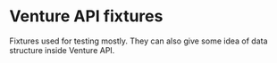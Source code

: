 Venture API fixtures
====================

Fixtures used for testing mostly. They can also give some idea of data
structure inside Venture API.
